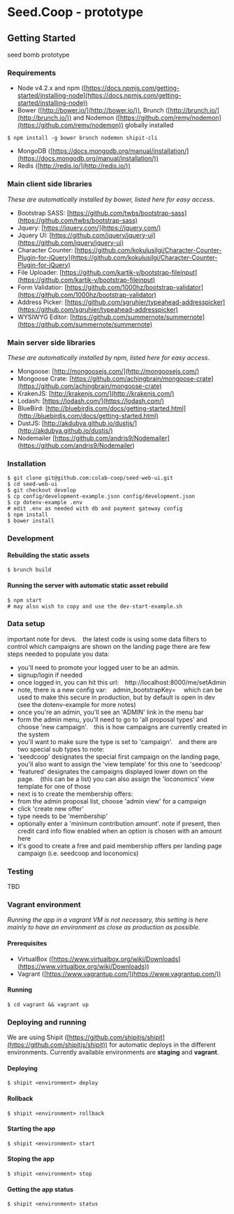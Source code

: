 # Seed.Coop - prototype

## Getting Started

seed bomb prototype

### Requirements

* Node v4.2.x and npm ([https://docs.npmjs.com/getting-started/installing-node](https://docs.npmjs.com/getting-started/installing-node))
* Bower ([http://bower.io/](http://bower.io/)), Brunch ([http://brunch.io/](http://brunch.io/)) and Nodemon ([https://github.com/remy/nodemon](https://github.com/remy/nodemon)) globally installed
```
$ npm install -g bower brunch nodemon shipit-cli
```
* MongoDB ([https://docs.mongodb.org/manual/installation/](https://docs.mongodb.org/manual/installation/))
* Redis ([http://redis.io/](http://redis.io/))

### Main client side libraries
_These are automatically installed by bower, listed here for easy access_.

* Bootstrap SASS: [https://github.com/twbs/bootstrap-sass](https://github.com/twbs/bootstrap-sass)
* Jquery: [https://jquery.com/](https://jquery.com/)
* Jquery UI: [https://github.com/jquery/jquery-ui](https://github.com/jquery/jquery-ui)
* Character Counter: [https://github.com/kokulusilgi/Character-Counter-Plugin-for-jQuery](https://github.com/kokulusilgi/Character-Counter-Plugin-for-jQuery)
* File Uploader: [https://github.com/kartik-v/bootstrap-fileinput](https://github.com/kartik-v/bootstrap-fileinput)
* Form Validatior: [https://github.com/1000hz/bootstrap-validator](https://github.com/1000hz/bootstrap-validator)
* Address Picker: [https://github.com/sgruhier/typeahead-addresspicker](https://github.com/sgruhier/typeahead-addresspicker)
* WYSIWYG Editor: [https://github.com/summernote/summernote](https://github.com/summernote/summernote)

### Main server side libraries
_These are automatically installed by npm, listed here for easy access_.

* Mongoose: [http://mongoosejs.com/](http://mongoosejs.com/)
* Mongoose Crate: [https://github.com/achingbrain/mongoose-crate](https://github.com/achingbrain/mongoose-crate)
* KrakenJS: [http://krakenjs.com/](http://krakenjs.com/)
* Lodash: [https://lodash.com/](https://lodash.com/)
* BlueBird: [http://bluebirdjs.com/docs/getting-started.html](http://bluebirdjs.com/docs/getting-started.html)
* DustJS: [http://akdubya.github.io/dustjs/](http://akdubya.github.io/dustjs/)
* Nodemailer [https://github.com/andris9/Nodemailer] (https://github.com/andris9/Nodemailer)

### Installation
```
$ git clone git@github.com:colab-coop/seed-web-ui.git
$ cd seed-web-ui
$ git checkout develop
$ cp config/development-example.json config/development.json
$ cp dotenv-example .env
# edit .env as needed with db and payment gateway config
$ npm install
$ bower install
```

### Development
#### Rebuilding the static assets
```
$ brunch build
```

#### Running the server with automatic static asset rebuild
```
$ npm start
# may also wish to copy and use the dev-start-example.sh
```

### Data setup
important note for devs.  the latest code is using some data filters to control which campaigns are shown on the landing page
there are few steps needed to populate you data:

* you'll need to promote your logged user to be an admin.
* signup/login if needed  
* once logged in, you can hit this url:  http://localhost:8000/me/setAdmin
* note, there is a new config var:  admin_bootstrapKey=   which can be used to make this secure in production, but by default is open in dev (see the dotenv-example for more notes)
* once you're an admin, you'll see an 'ADMIN' link in the menu bar
* form the admin menu, you'll need to go to 'all proposal types' and choose 'new campaign'.  this is how campaigns are currently created in the system
* you'll want to make sure the type is set to 'campaign'.  and there are two special sub types to note:
* 'seedcoop' designates the special first campaign on the landing page, you'll also want to assign the 'view template' for this one to 'seedcoop'
* 'featured' designates the campaigns displayed lower down on the page.  (this can be a list)  you can also assign the 'loconomics' view template for one of those
* next is to create the membership offers:
* from the admin proposal list, choose 'admin view' for a campaign
* click 'create new offer'
* type needs to be 'membership'
* optionally enter a 'minimum contribution amount'.  note if present, then credit card info flow enabled when an option is chosen with an amount here
* it's good to create a free and paid membership offers per landing page campaign  (i.e. seedcoop and loconomics)

### Testing

TBD

### Vagrant environment
_Running the app in a vagrant VM is not necessary, this setting is here mainly to have an environment as close as production as possible._
#### Prerequisites
* VirtualBox ([https://www.virtualbox.org/wiki/Downloads](https://www.virtualbox.org/wiki/Downloads))
* Vagrant ([https://www.vagrantup.com/](https://www.vagrantup.com/))

#### Running
```
$ cd vagrant && vagrant up
```

### Deploying and running
We are using Shipit ([https://github.com/shipitjs/shipit](https://github.com/shipitjs/shipit)) for automatic deploys in the different environments.
Currently available environments are __staging__ and __vagrant__.

#### Deploying
```
$ shipit <environment> deploy
```
#### Rollback
```
$ shipit <environment> rollback
```

#### Starting the app
```
$ shipit <environment> start
```

#### Stoping the app
```
$ shipit <environment> stop
```

#### Getting the app status
```
$ shipit <environment> status
```

